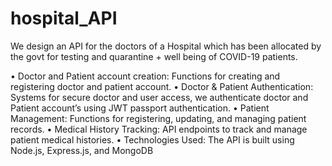 # hospital_API
We design an API for the doctors of a Hospital which has been allocated by the govt for testing and quarantine + well being of COVID-19 patients.

• Doctor and Patient account creation: Functions for creating and registering doctor and patient account.
• Doctor & Patient Authentication: Systems for secure doctor and user access, we authenticate doctor and Patient
account’s using JWT passport authentication.
• Patient Management: Functions for registering, updating, and managing patient records.
• Medical History Tracking: API endpoints to track and manage patient medical histories.
• Technologies Used: The API is built using Node.js, Express.js, and MongoDB
